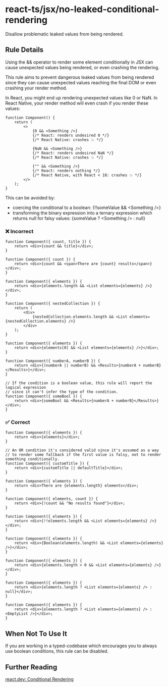 # react-ts/jsx/no-leaked-conditional-rendering

Disallow problematic leaked values from being rendered.

## Rule Details

Using the && operator to render some element conditionally in JSX can cause unexpected values being rendered, or even crashing the rendering.

This rule aims to prevent dangerous leaked values from being rendered since they can cause unexpected values reaching the final DOM or even crashing your render method.

In React, you might end up rendering unexpected values like 0 or NaN. In React Native, your render method will even crash if you render these values:

```tsx
function Component() {
    return (
        <>
            {0 && <Something />}
            {/* React: renders undesired 0 */}
            {/* React Native: crashes 💥 */}

            {NaN && <Something />}
            {/* React: renders undesired NaN */}
            {/* React Native: crashes 💥 */}

            {"" && <Something />}
            {/* React: renders nothing */}
            {/* React Native, with React < 18: crashes 💥 */}
        </>
    );
}
```

This can be avoided by:

- coercing the conditional to a boolean: {!!someValue && \<Something />}
- transforming the binary expression into a ternary expression which returns null for falsy values: {someValue ? \<Something /> : null}

### ❌ Incorrect

```tsx
function Component({ count, title }) {
    return <div>{count && title}</div>;
}
```

```tsx
function Component({ count }) {
    return <div>{count && <span>There are {count} results</span>}</div>;
}
```

```tsx
function Component({ elements }) {
    return <div>{elements.length && <List elements={elements} />}</div>;
}
```

```tsx
function Component({ nestedCollection }) {
    return (
        <div>
            {nestedCollection.elements.length && <List elements={nestedCollection.elements} />}
        </div>
    );
}
```

```tsx
function Component({ elements }) {
    return <div>{elements[0] && <List elements={elements} />}</div>;
}
```

```tsx
function Component({ numberA, numberB }) {
    return <div>{(numberA || numberB) && <Results>{numberA + numberB}</Results>}</div>;
}
```

```tsx
// If the condition is a boolean value, this rule will report the logical expression
// since it can't infer the type of the condition.
function Component({ someBool }) {
    return <div>{someBool && <Results>{numberA + numberB}</Results>}</div>;
}
```

### ✅ Correct

```tsx
function Component({ elements }) {
    return <div>{elements}</div>;
}
```

```tsx
// An OR condition it's considered valid since it's assumed as a way
// to render some fallback if the first value is falsy, not to render something conditionally.
function Component({ customTitle }) {
    return <div>{customTitle || defaultTitle}</div>;
}
```

```tsx
function Component({ elements }) {
    return <div>There are {elements.length} elements</div>;
}
```

```tsx
function Component({ elements, count }) {
    return <div>{!count && "No results found"}</div>;
}
```

```tsx
function Component({ elements }) {
    return <div>{!!elements.length && <List elements={elements} />}</div>;
}
```

```tsx
function Component({ elements }) {
    return <div>{Boolean(elements.length) && <List elements={elements} />}</div>;
}
```

```tsx
function Component({ elements }) {
    return <div>{elements.length > 0 && <List elements={elements} />}</div>;
}
```

```tsx
function Component({ elements }) {
    return <div>{elements.length ? <List elements={elements} /> : null}</div>;
}
```

```tsx
function Component({ elements }) {
    return <div>{elements.length ? <List elements={elements} /> : <EmptyList />}</div>;
}
```

## When Not To Use It

If you are working in a typed-codebase which encourages you to always use boolean conditions, this rule can be disabled.

## Further Reading

[react.dev: Conditional Rendering](https://react.dev/learn/conditional-rendering)
